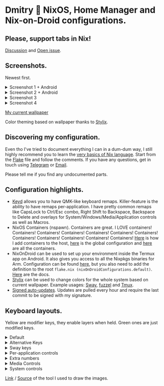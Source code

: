 # Dmitry 🌊 NixOS, Home Manager and Nix-on-Droid configurations.

## Please, support tabs in Nix!

[Discussion](https://github.com/NixOS/nix/pull/2911) and [Open issue](https://github.com/NixOS/nix/issues/7834).

## Screenshots.

Newest first.

<details>
<summary>Screenshot 1 + Android</summary>
<img src="https://i.imgur.com/qMolcsw.png" />
<img width=400px src="https://i.imgur.com/i67Rewo.png" />
<img width=400px src="https://i.imgur.com/CaVDQn8.png" />
<br><a href="https://i.imgur.com/OpZzgJZ.png">Wallpaper link</a>
</details>

<details>
<summary>Screenshot 2 + Android</summary>
<img src="https://i.imgur.com/00BTwv7.png" />
<img width=400px src="https://i.imgur.com/51M56xK.png" />
<img width=400px src="https://i.imgur.com/TbW3MGS.png" />
<br><a href="https://i.imgur.com/Q8ZTZCH.png">Wallpaper link</a>
</details>

<details>
<summary>Screenshot 3</summary>
<img src="https://i.imgur.com/LbxpvMt.jpeg" />
<a href="https://i.imgur.com/GA96791.jpeg">Wallpaper link</a>
</details>

<details>
<summary>Screenshot 4</summary>
<img src="https://i.imgur.com/67nW8XT.jpeg" />
<a href="https://i.imgur.com/H943DFl.jpeg">Wallpaper link</a>
</details>

[My current wallpaper](https://git.voronind.com/voronind/nixos/src/branch/main/config/Wallpaper.nix#L4)

Color theming based on wallpaper thanks to [Stylix](https://github.com/danth/stylix).

## Discovering my configuration.

Even tho I've tried to document everything I can in a dum-dum way, I still highly recommend you to learn the [very basics of Nix language](https://nixos.org/guides/nix-pills/). Start from the [Flake](flake.nix) file and follow the comments. If you have any questions, get in touch using [Telegram](https://t.me/voronind_com) or [Email](mailto:hi@voronind.com).

Please tell me if you find any undocumented parts.

## Configuration highlights.

* [Keyd](module/Keyd.nix) allows you to have QMK-like keyboard remaps. Killer-feature is the ability to have remaps per-application. I have pretty common remaps like CapsLock to Ctrl/Esc combo, Right Shift to Backspace, Backspace to Delete and overlays for System/Windows/Media/Application controls as well as Macros.
* NixOS Containers (nspawn). Containers are great. I LOVE containers! Containers! Containers! Containers! Containers! Containers! Containers! Containers! Containers! Containers! Containers! Containers! [Here](host/x86_64-linux/home/Container.nix) is how I add containers to the host, [here](container/default.nix) is the global configuration and [here](container) are all the containers.
* NixOnDroid can be used to set up your environment inside the Termux app on Android. It also gives you access to all the Nixpkgs binaries for Arm. Configuration can be found [here](home/Android.nix), but you also need to add the definition to the root `flake.nix (nixOnDroidConfigurations.default)`. [Here](https://github.com/nix-community/nix-on-droid) are the docs.
* [Stylix](config/Stylix.nix) can be used to change colors for the whole system based on current wallpaper. Example usages: [Sway](home/config/sway/module/Style.nix), [fuzzel](home/config/fuzzel/default.nix) and [Tmux](home/config/tmux/module/Status.nix).
* [Signed auto-updates](module/AutoUpdateSigned.nix). Updates are pulled every hour and require the last commit to be signed with my signature.

## Keyboard layouts.

Yellow are modifier keys, they enable layers when held. Green ones are just modified keys.

<details>
<summary>Default</summary>
<img src="https://i.imgur.com/MBb23eB.png" />
</details>

<details>
<summary>Alternative Keys</summary>
<img src="https://i.imgur.com/X9CGhLb.png" />
</details>

<details>
<summary>Sway keys</summary>
<img src="https://i.imgur.com/hiGZ86w.png" /><br>
</details>

<details>
<summary>Per-application controls</summary>
Firefox:<br>
<img src="https://i.imgur.com/GI0apoV.png" /><br>
Jetbrains:<br>
<img src="https://i.imgur.com/OFNlHnW.png" /><br>
Nautilus:<br>
<img src="https://i.imgur.com/9W1GmLn.png" /><br>
Tmux:<br>
<img src="https://i.imgur.com/GhmwyCO.png" />
</details>

<details>
<summary>Extra numbers</summary>
<img src="https://i.imgur.com/89ERKd9.png" />
</details>

<details>
<summary>Media Controls</summary>
<img src="https://i.imgur.com/HvdSdRP.png" />
</details>

<details>
<summary>System controls</summary>
<img src="https://i.imgur.com/rGC2HXf.png" />
</details>

[Link](http://www.keyboard-layout-editor.com) / [Source](https://github.com/ijprest/keyboard-layout-editor) of the tool I used to draw the images.
